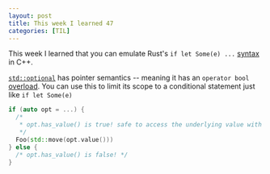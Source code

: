 ```yaml
---
layout: post
title: This week I learned 47
categories: [TIL]
---
```


This week I learned that you can emulate Rust's `if let Some(e) ...` [syntax]
in C++.

[`std::optional`] has pointer semantics -- meaning it has an `operator bool`
[overload]. You can use this to limit its scope to a conditional statement just
like `if let Some(e)`

```c++
if (auto opt = ...) {
  /* 
   * opt.has_value() is true! safe to access the underlying value with `value()`
   */
  Foo(std::move(opt.value()))
} else {
  /* opt.has_value() is false! */
}
```

[syntax]: https://doc.rust-lang.org/reference/expressions/if-expr.html#if-let-expressions
[`std::optional`]: https://en.cppreference.com/w/cpp/utility/optional
[overload]: https://en.cppreference.com/w/cpp/utility/optional/operator_bool
